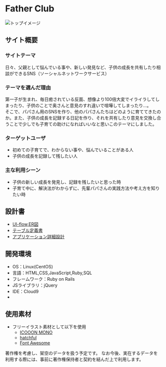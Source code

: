 # Father Club

![トップイメージ](app/assets/images/header.)
​
## サイト概要
### サイトテーマ
日々、父親として悩んでいる事や、新しい発見など、子供の成長を共有したり相談ができるSNS（ソーシャルネットワークサービス）
​
### テーマを選んだ理由
第一子が生まれ、毎日癒されている反面、想像より100倍大変でイライラしてしまったり、子供のことで奥さんと意見のすれ違いで喧嘩してしまったり...。  
そこで、パパさん用のSNSを作り、他のパパさんたちはどのように育ててきたのか。また、子供の成長を記録する日記を作り、それを共有したり意見を交換し合うことで少しでも子育ての助けになればいいなと思いこのテーマにしました。

### ターゲットユーザ
- 初めての子育てで、わからない事や、悩んでいることがある人
- 子供の成長を記録して残したい人

### 主な利用シーン
- 子供の新しい成長を発見し、記録を残したいと思った時
- 子育て中に、解決法がわからずに、先輩パパさんの実践方法や考え方を知りたい時

## 設計書
- [UI-flow,ER図](https://drive.google.com/file/d/1yhI1Cz1Dxqk7ocONZlWHiIIOW7gTRh6_/view?usp=sharing)
- [テーブル定義書](https://docs.google.com/spreadsheets/d/194ozT2wQJYQ3JvutaweI1TVoW4EdphTo34fAgNyaXeU/edit?gid=0#gid=0)
- [アプリケーション詳細設計](https://docs.google.com/spreadsheets/d/13SGRYfuxnXA5jTYGzHnbhm1Zjurrs9bQxWanxiRbN1g/edit?gid=549108681#gid=549108681)

## 開発環境
- OS：Linux(CentOS)
- 言語：HTML,CSS,JavaScript,Ruby,SQL
- フレームワーク：Ruby on Rails
- JSライブラリ：jQuery
- IDE：Cloud9
- 
## 使用素材
- フリーイラスト素材として以下を使用
  - [ICOOON MONO](https://icooon-mono.com/)
  - [hatchful](https://www.shopify.com/jp/tools/logo-maker)
  - [Font Awesome](https://fontawesome.com/)

著作権を考慮し、架空のデータを扱う予定です。
なお今後、実在するデータを利用する際には、事前に著作権保持者と契約を結んだ上で利用します。